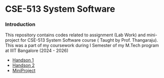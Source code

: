 # CSE-513 System Software

### Introduction
This repository contains codes related to assignment (Lab Work) and mini-project for CSE-513 System Software course ( Taught by Prof. Thangaraju). This was a part of my coursework during I Semester of my M.Tech program at IIIT Bangalore (2024 - 2026)

* [Handson 1](https://github.com/himanshuraw/SysSoftware/tree/main/HandsOn-1)
* [Handson 2](https://github.com/himanshuraw/SysSoftware/tree/main/HandsOn-2)
* [MiniProject](https://github.com/himanshuraw/SysSoftware/tree/main/MiniProject)
